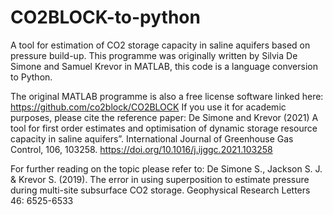 # CO2BLOCK-to-python
A tool for estimation of CO2 storage capacity in saline aquifers based on pressure build-up.
This programme was originally written by Silvia De Simone and Samuel Krevor in MATLAB, this code is a language conversion to Python.

The original MATLAB programme is also a free license software linked here: https://github.com/co2block/CO2BLOCK
If you use it for academic purposes, please cite the reference paper:
De Simone and Krevor (2021) A tool for first order estimates and optimisation of dynamic storage resource capacity in saline aquifers”. International Journal of Greenhouse Gas Control, 106, 103258. https://doi.org/10.1016/j.ijggc.2021.103258

For further reading on the topic please refer to:
De Simone S., Jackson S. J. & Krevor S. (2019). The error in using superposition to estimate pressure during multi-site subsurface CO2 storage. Geophysical Research Letters 46: 6525-6533
